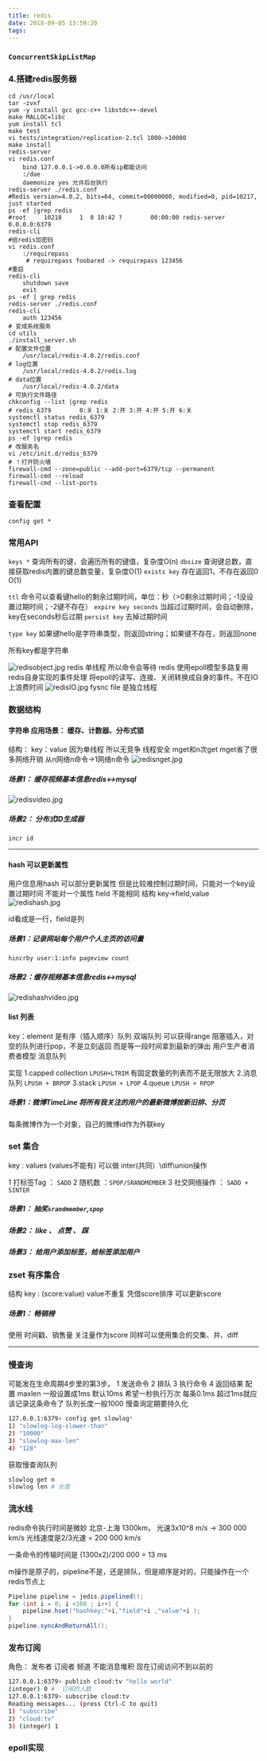 ```yaml
---
title: redis
date: 2018-09-05 13:59:20
tags:
---
```

### `ConcurrentSkipListMap`

### 4.搭建redis服务器

```shell
cd /usr/local
tar -zvxf 
yum -y install gcc gcc-c++ libstdc++-devel
make MALLOC=libc
yum install tcl
make test
vi tests/integration/replication-2.tcl 1000->10000
make install
redis-server
vi redis.conf
    bind 127.0.0.1->0.0.0.0所有ip都能访问
    :/dae
    daemonize yes 允许后台执行
redis-server ./redis.conf
#Redis version=4.0.2, bits=64, commit=00000000, modified=0, pid=10217, just started
ps -ef |grep redis
#root     10218     1  0 10:42 ?        00:00:00 redis-server 0.0.0.0:6379
redis-cli
#给redis加密码
vi redis.conf
    :/requirepass
     # requirepass foobared -> requirepass 123456
#重启
redis-cli
    shutdown save
    exit
ps -ef | grep redis
redis-server ./redis.conf
redis-cli
    auth 123456
# 变成系统服务
cd utils
./install_server.sh
# 配置文件位置
    /usr/local/redis-4.0.2/redis.conf
# log位置
    /usr/local/redis-4.0.2/redis.log
# data位置
    /usr/local/redis-4.0.2/data
# 可执行文件路径
chkconfig --list |grep redis
# redis_6379        0:关 1:关 2:开 3:开 4:开 5:开 6:关
systemctl status redis_6379
systemctl stop redis_6379
systemctl start redis_6379
ps -ef |grep redis
# 改服务名
vi /etc/init.d/redis_6379
# ！打开防火墙
firewall-cmd --zone=public --add-port=6379/tcp --permanent
firewall-cmd --reload
firewall-cmd --list-ports
```

### 查看配置
`config get *`

### 常用API

`keys *` 查询所有的键，会遍历所有的键值，复杂度O(n)
`dbsize` 查询键总数，直接获取redis内置的键总数变量，复杂度O(1)
`exists key` 存在返回1，不存在返回0 O(1)

`ttl` 命令可以查看键hello的剩余过期时间，单位：秒（>0剩余过期时间；-1没设置过期时间；-2键不存在）
`expire key seconds` 当超过过期时间，会自动删除，key在seconds秒后过期
`persist key` 去掉过期时间

`type key` 如果键hello是字符串类型，则返回string；如果键不存在，则返回none

所有key都是字符串

![redisobject.jpg](/images/redisobject.jpg)
redis 单线程 所以命令会等待
redis 使用epoll模型多路复用 redis自身实现的事件处理 将epoll的读写、连接、关闭转换成自身的事件。不在IO上浪费时间
![redisIO.jpg](/images/redisIO.jpg)
fysnc file 是独立线程


### 数据结构

#### 字符串 应用场景： 缓存、计数器、分布式锁
结构： key：value
因为单线程 所以无竞争 线程安全
mget和n次get mget省了很多网络开销 从n网络n命令->1网络n命令
![redisnget.jpg](redisnget.jpg)

##### 场景1： 缓存视频基本信息redis<->mysql
![redisvideo.jpg](/images/redisvideo.jpg)

##### 场景2： 分布式ID生成器
`incr id`

---
#### hash 可以更新属性
用户信息用hash 可以部分更新属性 
但是比较难控制过期时间，只能对一个key设置过期时间 不能对一个属性
field 不能相同
结构 key->field,value
![redishash.jpg](/images/redishash.jpg)

id看成是一行，field是列

##### 场景1：记录网站每个用户个人主页的访问量
`hincrby user:1:info pageview count`

##### 场景2：缓存视频基本信息redis<->mysql
![redishashvideo.jpg](/images/redishashvideo.jpg)

#### list 列表
key：element 是有序（插入顺序）队列 双端队列 可以获得range
阻塞插入，对空的队列进行pop，不是立刻返回 而是等一段时间拿到最新的弹出
用户生产者消费者模型 消息队列

实现 
1.capped collection `LPUSH+LTRIM` 有固定数量的列表而不是无限放大 
2.消息队列 `LPUSH + BRPOP`
3.stack `LPUSH + LPOP`
4.queue `LPUSH + RPOP`

##### 场景1：微博TimeLine 将所有我关注的用户的最新微博按新旧排、分页
每条微博作为一个对象，自己的微博id作为外联key

### set 集合
key : values (values不能有)
可以做 inter(共同）\diff\union操作

1 打标签Tag ： `SADD`
2 随机数 ：`SPOP/SRANDMEMBER`
3 社交网络操作 ： `SADD + SINTER`

##### 场景1： 抽奖`srandmember`,`spop`

##### 场景2： like 、 点赞 、 踩

##### 场景3： 给用户添加标签，给标签添加用户

### zset 有序集合
结构
key : (score:value) value不重复 凭借score排序
可以更新score

##### 场景1： 畅销榜
使用  时间戳、销售量 关注量作为score
同样可以使用集合的交集、并、diff

---
### 慢查询
可能发在生命周期4步里的第3步。 1 发送命令 2 排队 3 执行命令 4 返回结果
配置 maxlen 一般设置成1ms 默认10ms
希望一秒执行万次 每条0.1ms 超过1ms就应该记录这条命令了
队列长度一般1000 慢查询定期要持久化
```sh
127.0.0.1:6379> config get slowlog*
1) "slowlog-log-slower-than"
2) "10000" 
3) "slowlog-max-len"
4) "128"
```

获取慢查询队列
```sh
slowlog get n
slowlog len # 长度
```

### 流水线
redis命令执行时间是微妙
北京-上海 1300km， 光速3x10^8 m/s -> 300 000 km/s
光线速度是2/3光速 = 200 000 km/s

一条命令的传输时间是 (1300x2)/200 000 = 13 ms

m操作是原子的，pipeline不是，还是排队，但是顺序是对的，只能操作在一个redis节点上
```java
Pipeline pipeline = jedis.pipelined();
for (int i = 0; i <100 ; i++) {
    pipeline.hset("hashkey:"+i,"field"+i ,"value"+i );
}
pipeline.syncAndReturnAll();
```

### 发布订阅 
角色： 发布者 订阅者 频道
不能消息堆积 现在订阅访问不到以前的
```sh
127.0.0.1:6379> publish cloud:tv "hello world"
(integer) 0 #  订阅的人数
127.0.0.1:6379> subscribe cloud:tv
Reading messages... (press Ctrl-C to quit)
1) "subscribe"
2) "cloud:tv"
3) (integer) 1

```

### epoll实现

